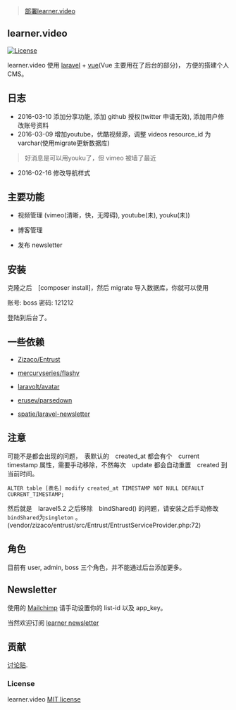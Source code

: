 > [部署learner.video](http://learner.video/series/learner-video/episodes/52)

## learner.video

[![License](https://poser.pugx.org/laravel/framework/license.svg)](https://packagist.org/packages/laravel/framework)

learner.video 使用 [laravel](http://laravel.com/) + [vue](http://vuejs.org/)(Vue 主要用在了后台的部分)， 方便的搭建个人 CMS。

## 日志

* 2016-03-10 添加分享功能, 添加 github 授权(twitter 申请无效), 添加用户修改账号资料
* 2016-03-09 增加youtube，优酷视频源，调整 videos resource_id 为varchar(使用migrate更新数据库)

> 好消息是可以用youku了，但 vimeo 被墙了最近

* 2016-02-16 修改导航样式

## 主要功能

* 视频管理 (vimeo(清晰，快，无障碍), youtube(未), youku(未))

* 博客管理

* 发布 newsletter

## 安装

克隆之后　[composer install]，然后 migrate 导入数据库，你就可以使用

账号: boss
密码: 121212

登陆到后台了。

## 一些依赖

* [Zizaco/Entrust](https://github.com/Zizaco/entrust)

* [mercuryseries/flashy](https://github.com/mercuryseries/flashy)

* [laravolt/avatar](https://github.com/laravolt/avatar)

* [erusev/parsedown](https://github.com/erusev/parsedown)

* [spatie/laravel-newsletter](https://github.com/spatie/laravel-newsletter)

## 注意

可能不是都会出现的问题，　表默认的　created_at 都会有个　current timestamp 属性，需要手动移除，不然每次　update 都会自动重置　created 到当前时间。

    ALTER table [表名] modify created_at TIMESTAMP NOT NULL DEFAULT CURRENT_TIMESTAMP;

然后就是　laravel5.2 之后移除　bindShared() 的问题，请安装之后手动修改`bindShared`为`singleton` 。(vendor/zizaco/entrust/src/Entrust/EntrustServiceProvider.php:72)

## 角色

目前有 user, admin, boss 三个角色，并不能通过后台添加更多。

## Newsletter

使用的 [Mailchimp](http://mailchimp.com/) 请手动设置你的 list-id 以及 app_key。

当然欢迎订阅 [learner newsletter](http://learner.video/)

## 贡献

[讨论贴](http://learner.video/blogs/34).

### License

learner.video [MIT license](http://opensource.org/licenses/MIT)
